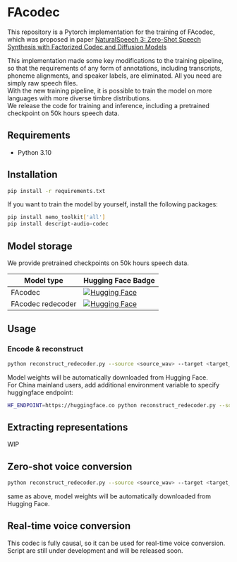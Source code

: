 # FAcodec

This repository is a Pytorch implementation for the training of FAcodec, which was proposed in paper [NaturalSpeech 3: Zero-Shot Speech Synthesis
with Factorized Codec and Diffusion Models](https://arxiv.org/pdf/2403.03100)  

This implementation made some key modifications to the training pipeline, so that the requirements of any form of annotations, including 
transcripts, phoneme alignments, and speaker labels, are eliminated. All you need are simply raw speech files.  
With the new training pipeline, it is possible to train the model on more languages with more diverse timbre distributions.  
We release the code for training and inference, including a pretrained checkpoint on 50k hours speech data.

## Requirements
- Python 3.10

## Installation
```bash
pip install -r requirements.txt
```
If you want to train the model by yourself, install the following packages:
```bash
pip install nemo_toolkit['all']
pip install descript-audio-codec
```

## Model storage
We provide pretrained checkpoints on 50k hours speech data.  

| Model type        | Hugging Face Badge                                                                                                                   |
|-------------------|--------------------------------------------------------------------------------------------------------------------------------------|
| FAcodec           | [![Hugging Face](https://img.shields.io/badge/🤗%20Hugging%20Face-Model%20A-blue)](https://huggingface.co/Plachta/FAcodec)           |
| FAcodec redecoder | [![Hugging Face](https://img.shields.io/badge/🤗%20Hugging%20Face-Model%20B-blue)](https://huggingface.co/Plachta/FAcodec-redecoder) |
## Usage

### Encode & reconstruct
```bash
python reconstruct_redecoder.py --source <source_wav> --target <target_wav>
```
Model weights will be automatically downloaded from Hugging Face.  
For China mainland users, add additional environment variable to specify huggingface endpoint:
```bash
HF_ENDPOINT=https://huggingface.co python reconstruct_redecoder.py --source <source_wav> --target <target_wav>
```

## Extracting representations
WIP

## Zero-shot voice conversion
```bash
python reconstruct_redecoder.py --source <source_wav> --target <target_wav>
```
same as above, model weights will be automatically downloaded from Hugging Face.

## Real-time voice conversion
This codec is fully causal, so it can be used for real-time voice conversion.  
Script are still under development and will be released soon.
